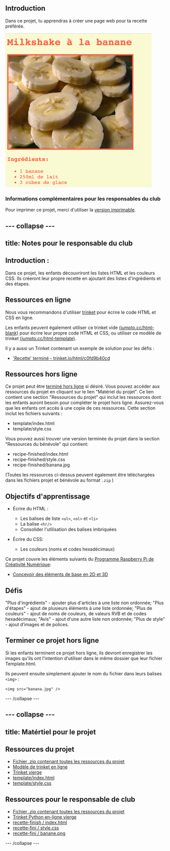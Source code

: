 ## Introduction

Dans ce projet, tu apprendras à créer une page web pour ta recette préférée.

![capture d'écran](images/recipe-final.png)

### Informations complémentaires pour les responsables du club

Pour imprimer ce projet, merci d'utiliser la [version imprimable](https://projects.raspberrypi.org/en/projects/recipe/print).

## \--- collapse \---

## title: Notes pour le responsable du club

## Introduction :

Dans ce projet, les enfants découvriront les listes HTML et les couleurs CSS. Ils créeront leur propre recette en ajoutant des listes d'ingrédients et des étapes.

## Ressources en ligne

Nous vous recommandons d'utiliser [trinket](https://trinket.io/) pour écrire le code HTML et CSS en ligne.

Les enfants peuvent également utiliser ce trinket vide [(jumpto.cc/html-blank)](http://jumpto.cc/html-blank) pour écrire leur propre code HTML et CSS, ou utiliser ce modèle de trinket [(jumpto.cc/html-template)](http://jumpto.cc/html-template).

Il y a aussi un Trinket contenant un exemple de solution pour les défis :

+ ['Recette' terminé - trinket.io/html/c0fd9b40cd](https://trinket.io/html/c0fd9b40cd)

## Ressources hors ligne

Ce projet peut être [terminé hors ligne](https://www.codeclubprojects.org/en-GB/resources/webdev-working-offline/) si désiré. Vous pouvez accéder aux ressources du projet en cliquant sur le lien "Matériel du projet". Ce lien contient une section "Ressources du projet" qui inclut les ressources dont les enfants auront besoin pour compléter le projet hors ligne. Assurez-vous que les enfants ont accès à une copie de ces ressources. Cette section inclut les fichiers suivants :

+ template/index.html
+ template/style.css

Vous pouvez aussi trouver une version terminée du projet dans la section "Ressources du bénévole" qui contient:

+ recipe-finished/index.html
+ recipe-finished/style.css
+ recipe-finished/banana.jpg

(Toutes les ressources ci-dessus peuvent également être téléchargées dans les fichiers projet et bénévole au format `.zip` )

## Objectifs d'apprentissage

+ Écrire du HTML :
    
    + Les balises de liste `<ul>`, `<ol>` et `<li>`
    + La balise `<hr/>`
    + Consolider l'utilisation des balises imbriquées

+ Écrire du CSS:
    
    + Les couleurs (noms et codes hexadécimaux)

Ce projet couvre les éléments suivants du [Programme Raspberry Pi de Créativité Numérique](http://rpf.io/curriculum):

+ [Concevoir des éléments de base en 2D et 3D](https://www.raspberrypi.org/curriculum/design/creator)

## Défis

"Plus d'ingrédients" - ajouter plus d'articles à une liste non ordonnée; "Plus d'étapes" - ajout de plusieurs éléments à une liste ordonnée; "Plus de couleurs" - ajout de noms de couleurs, de valeurs RVB et de codes hexadécimaux; "Avis" - ajout d'une autre liste non ordonnée; "Plus de style" - ajout d’images et de polices.

## Terminer ce projet hors ligne

Si les enfants terminent ce projet hors ligne, ils devront enregistrer les images qu'ils ont l'intention d'utiliser dans le même dossier que leur fichier Template.html.

Ils peuvent ensuite simplement ajouter le nom du fichier dans leurs balises `<img>` :

    <img src="banana.jpg" />
    

\--- /collapse \---

## \--- collapse \---

## title: Matértiel pour le projet

## Ressources du projet

+ [Fichier .zip contenant toutes les ressources du projet](resources/recipe-project-resources.zip)
+ [Modèle de trinket en ligne](http://jumpto.cc/trinket-template)
+ [Trinket vierge](http://jumpto.cc/trinket-blank)
+ [template/index.html](resources/template-index.html)
+ [template/style.css](resources/template-style.css)

## Ressources pour le responsable de club

+ [Fichier .zip contenant toutes les ressources du projet](resources/recipe-volunteer-resources.zip)
+ [Trinket Python en-ligne vierge](https://trinket.io/html/c0fd9b40cd)
+ [recette-finish / index.html](resources/recipe-finished-index.html)
+ [recette-fini / style.css](resources/recipe-finished-style.css)
+ [recette-fini / banane.png](resources/recipe-finished-banana.png)

\--- /collapse \---